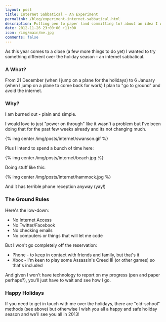 ```yaml
--- 
layout: post
title: Internet Sabbatical - An Experiment
permalink: /blog/experiment-internet-sabbatical.html
description: Putting pen to paper (and committing to) about an idea I was discussing with a friend recently. 
date: 2012-11-26 23:00:00 +11:00
icon: /img/main/me.jpg
comments: false
---
```


As this year comes to a close (a few more things to do yet) I wanted to try something different over the holiday season - an internet sabbatical. 

### A What?

From 21 December (when I jump on a plane for the holidays) to 6 January (when I jump on a plane to come back for work) I plan to "go to ground" and avoid the internet.

### Why?

I am burned out - plain and simple. 


I would love to just "power on through" like it wasn't a problem but I've been doing that for the past few weeks already and its not changing much. 


{% img center /img/posts/internet/swanson.gif %}

Plus I intend to spend a bunch of time here:

{% img center /img/posts/internet/beach.jpg %}

Doing stuff like this:

{% img center /img/posts/internet/hammock.jpg %}

And it has terrible phone reception anyway (yay!)

### The Ground Rules

Here's the low-down:

 - No Internet Access
 - No Twitter/Facebook
 - No checking emails
 - No computers or things that will let me code

But I won't go completely off the reservation:

 - Phone - to keep in contact with friends and family, but that's it 
 - Xbox - I'm keen to play some Assassin's Creed III (or other games) so that's included

And given I won't have technology to report on my progress (pen and paper perhaps?), you'll just have to wait and see how I go.

### Happy Holidays

If you need to get in touch with me over the holidays, there are "old-school" methods (see above) but otherwise I wish you all a happy and safe holiday season and we'll see you all in 2013!
